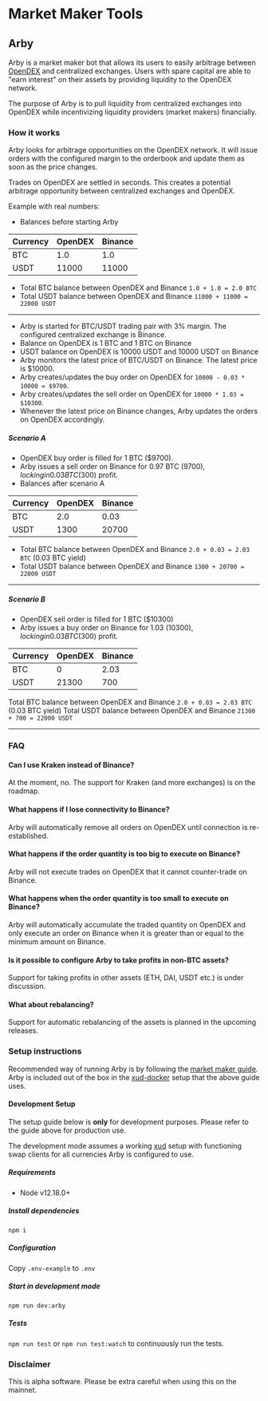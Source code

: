 # Market Maker Tools

## Arby
Arby is a market maker bot that allows its users to easily arbitrage between [OpenDEX](http://opendex.network/) and centralized exchanges. Users with spare capital are able to "earn interest" on their assets by providing liquidity to the OpenDEX network.

The purpose of Arby is to pull liquidity from centralized exchanges into OpenDEX while incentivizing liquidity providers (market makers) financially.

### How it works
Arby looks for arbitrage opportunities on the OpenDEX network. It will issue orders with the configured margin to the orderbook and update them as soon as the price changes.

Trades on OpenDEX are settled in seconds. This creates a potential arbitrage opportunity between centralized exchanges and OpenDEX.

Example with real numbers:

- Balances before starting Arby

| Currency | OpenDEX | Binance |
| -------- | ------- | ------- |
| BTC      | 1.0     | 1.0     |
| USDT     | 11000   | 11000   |

- Total BTC balance between OpenDEX and Binance `1.0 + 1.0 = 2.0 BTC`
- Total USDT balance between OpenDEX and Binance `11000 + 11000 = 22000 USDT`

---
- Arby is started for BTC/USDT trading pair with 3% margin. The configured centralized exchange is Binance.
- Balance on OpenDEX is 1 BTC and 1 BTC on Binance
- USDT balance on OpenDEX is 10000 USDT and 10000 USDT on Binance
- Arby monitors the latest price of BTC/USDT on Binance. The latest price is $10000.
- Arby creates/updates the buy order on OpenDEX for `10000 - 0.03 * 10000 = $9700`.
- Arby creates/updates the sell order on OpenDEX for `10000 * 1.03 = $10300`.
- Whenever the latest price on Binance changes, Arby updates the orders on OpenDEX accordingly.

##### Scenario A
- OpenDEX buy order is filled for 1 BTC ($9700).
- Arby issues a sell order on Binance for 0.97 BTC ($9700), locking in 0.03 BTC ($300) profit.
- Balances after scenario A

| Currency | OpenDEX | Binance |
| -------- | ------- | ------- |
| BTC      | 2.0     | 0.03    |
| USDT     | 1300    | 20700   |

- Total BTC balance between OpenDEX and Binance `2.0 + 0.03 = 2.03 BTC` (0.03 BTC yield)
- Total USDT balance between OpenDEX and Binance `1300 + 20700 = 22000 USDT`

---

##### Scenario B
- OpenDEX sell order is filled for 1 BTC ($10300)
- Arby issues a buy order on Binance for 1.03 ($10300), locking in 0.03 BTC ($300) profit.

| Currency | OpenDEX | Binance |
| -------- | ------- | ------- |
| BTC      | 0       | 2.03    |
| USDT     | 21300   | 700     |

Total BTC balance between OpenDEX and Binance `2.0 + 0.03 = 2.03 BTC` (0.03 BTC yield)
Total USDT balance between OpenDEX and Binance `21300 + 700 = 22000 USDT`

---

### FAQ

#### Can I use Kraken instead of Binance?
At the moment, no. The support for Kraken (and more exchanges) is on the roadmap.

#### What happens if I lose connectivity to Binance?
Arby will automatically remove all orders on OpenDEX until connection is re-established.

#### What happens if the order quantity is too big to execute on Binance?
Arby will not execute trades on OpenDEX that it cannot counter-trade on Binance.

#### What happens when the order quantity is too small to execute on Binance?
Arby will automatically accumulate the traded quantity on OpenDEX and only execute an order on Binance when it is greater than or equal to the minimum amount on Binance.

#### Is it possible to configure Arby to take profits in non-BTC assets?
Support for taking profits in other assets (ETH, DAI, USDT etc.) is under discussion.

#### What about rebalancing?
Support for automatic rebalancing of the assets is planned in the upcoming releases.

### Setup instructions
Recommended way of running Arby is by following the [market maker guide](https://docs.exchangeunion.com/start-earning/market-maker-guide). Arby is included out of the box in the [xud-docker](https://github.com/ExchangeUnion/xud-docker) setup that the above guide uses.

#### Development Setup
The setup guide below is **only** for development purposes. Please refer to the guide above for production use.

The development mode assumes a working [xud](https://github.com/ExchangeUnion/xud) setup with functioning swap clients for all currencies Arby is configured to use.

##### Requirements
- Node v12.18.0+

##### Install dependencies
`npm i`

##### Configuration
Copy `.env-example` to `.env`

##### Start in development mode
`npm run dev:arby`

##### Tests
`npm run test`
or
`npm run test:watch` to continuously run the tests.

### Disclaimer
This is alpha software. Please be extra careful when using this on the mainnet.
